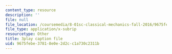 ```yaml
---
content_type: resource
description: ''
file: null
file_location: /coursemedia/8-01sc-classical-mechanics-fall-2016/9675febe37818e0e2d2cc1a730c2311b_UE-O9TiKOw0.srt
file_type: application/x-subrip
resourcetype: Other
title: 3play caption file
uid: 9675febe-3781-8e0e-2d2c-c1a730c2311b
---
```

